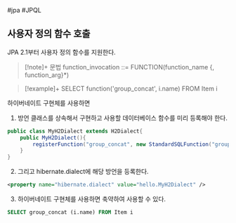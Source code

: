 #jpa #JPQL 

## 사용자 정의 함수 호출
JPA 2.1부터 사용자 정의 함수를 지원한다.

> [!note]+ 문법
> function_invocation ::= FUNCTION(function_name {, function_arg}\*)

> [!example]+ 
> SELECT function('group_concat', i.name) FROM Item i

하이버네이트 구현체를 사용하면 
1. 방언 클래스를 상속해서 구현하고 사용할 데이터베이스 함수를 미리 등록해야 한다.

```java
public class MyH2Dialect extends H2Dialect{
	public MyH2Dialect(){
		registerFunction("group_concat", new StandardSQLFunction("group_concat", StandardBasicTypes.STRING))	;
	}
}
```

2. 그리고 hibernate.dialect에 해당 방언을 등록한다.

```xml
<property name="hibernate.dialect" value="hello.MyH2Dialect" />
```

3. 하이버네이트 구현체를 사용하면 축약하여 사용할 수 있다.
```sql
SELECT group_concat (i.name) FROM Item i
```